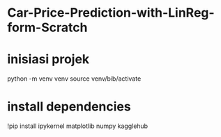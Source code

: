 # Car-Price-Prediction-with-LinReg-form-Scratch

# inisiasi projek 
python -m venv venv
source venv/bib/activate

# install dependencies
!pip install ipykernel matplotlib numpy kagglehub